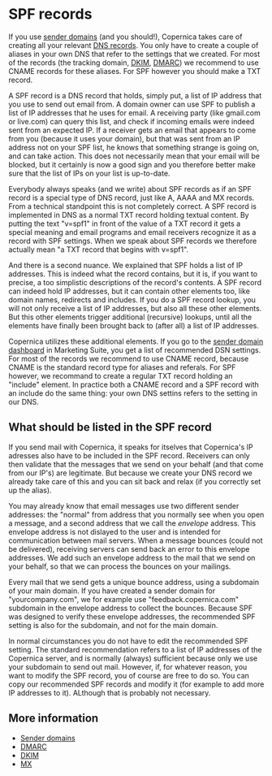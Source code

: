 # SPF records

If you use [sender domains](./sender-domains.md) (and you should!), Copernica
takes care of creating all your relevant [DNS records](./dns.md). You only have
to create a couple of aliases in your own DNS that refer to the settings that we
created. For most of the records (the tracking domain, [DKIM](./dkim.md), 
[DMARC](./dmarc.md)) we recommend to use CNAME records for these aliases.
For SPF however you should make a TXT record.

A SPF record is a DNS record that holds, simply put, a list of IP address that
you use to send out email from. A domain owner can use SPF to publish a list of
IP addresses that he uses for email. A receiving party (like gmail.com  or live.com) 
can query this list, and check if incoming emails were indeed sent from an
expected IP. If a receiver gets an email that appears to come from you (because 
it uses your domain), but that was sent from an IP address not on your SPF list, 
he knows that something strange is going on, and can take action. This does not 
necessarily mean that your email will be blocked, but it certainly is now a good
sign and you therefore better make sure that the list of IPs on your list is
up-to-date.

Everybody always speaks (and we write) about SPF records as if an SPF record is 
a special type of DNS record, just like A, AAAA and MX records. From a technical 
standpoint this is not completely correct. A SPF record is implemented in DNS as
a normal TXT record holding textual content. By putting the text "v=spf1" in front
of the value of a TXT record it gets a special meaning and email programs and
email receivers recognize it as a record with SPF settings. When we speak about
SPF records we therefore actually mean "a TXT record that begins with v=spf1".

And there is a second nuance. We explained that SPF holds a list of IP addresses.
This is indeed what the record contains, but it is, if you want to precise, a
too simplistic descriptions of the record's contents. A SPF record can indeed
hold IP addresses, but it can contain other elements too, like domain names, 
redirects and includes. If you do a SPF record lookup, you will not only receive
a list of IP addresses, but also all these other elements. But this other elements
trigger additional (recursive) lookups, until all the elements have finally been
brought back to (after all) a list of IP addresses.

Copernica utilizes these additional elements. If you go to the 
[sender domain dashboard](./sender-domains.md) in Marketing Suite, you get a
list of recommended DSN settings. For most of the records we recommend to use
CNAME record, because CNAME is the standard record type for aliases and
referals. For SPF however, we recommand to create a regular TXT record holding
an "include" element. In practice both a CNAME record and a SPF record with
an include do the same thing: your own DNS settins refers to the setting in our DNS.


## What should be listed in the SPF record

If you send mail with Copernica, it speaks for itselves that Copernica's IP adresses
also have to be included in the SPF record. Receivers can only then validate that
the messages that we send on your behalf (and that come from our IP's) are legitimate. 
But because we create your DNS record we already take care of this and you can
sit back and relax (if you correctly set up the alias).

You may already know that email messages use two different sender addresses: the
"normal" from address that you normally see when you open a message, and a second
address that we call the *envelope* address. This envelope address is not dislayed
to the user and is intended for communication between mail servers. When a message
bounces (could not be delivered), receiving servers can send back an error to
this envelope addresses. We add such an envelope address to the mail that we send 
on your behalf, so that we can process the bounces on your mailings.

Every mail that we send gets a unique bounce address, using a subdomain of
your main domain. If you have created a sender domain for "yourcompany.com", we 
for example use "feedback.copernica.com" subdomain in the envelope address to 
collect the bounces. Because SPF was designed to verify these envelope addresses, 
the recommended SPF setting is also for the subdomain, and not for the main domain.

In normal circumstances you do not have to edit the recommended SPF setting. The
standard recommendation refers to a list of IP addresses of the Copernica server, 
and is normally (always) sufficient because only we use your subdomain to send out
mail. However, if, for whatever reason, you want to modify the SPF record, you
of course are free to do so. You can copy our recommended SPF records and modify 
it (for example to add more IP addresses to it). ALthough that is probably not 
necessary.

## More information

* [Sender domains](./sender-domains)
* [DMARC](./dmarc)
* [DKIM](./dkim)
* [MX](./mx)
